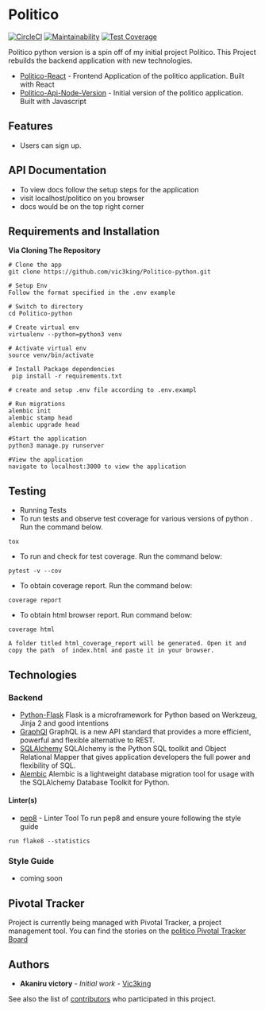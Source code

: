 # Politico

[![CircleCI](https://circleci.com/gh/vic3king/Politico-python.svg?style=svg)](https://circleci.com/gh/vic3king/Politico-python)
[![Maintainability](https://api.codeclimate.com/v1/badges/25b45e5ab91006cbbb4f/maintainability)](https://codeclimate.com/github/vic3king/Politico-python/maintainability)
[![Test Coverage](https://api.codeclimate.com/v1/badges/25b45e5ab91006cbbb4f/test_coverage)](https://codeclimate.com/github/vic3king/Politico-python/test_coverage)

Politico python version is a spin off of my initial project Politico. This Project rebuilds the backend application with new technologies.

* [Politico-React](https://github.com/vic3king/Politico-React) - Frontend Application of the politico application. Built with React
* [Politico-Api-Node-Version](https://github.com/vic3king/politico) - Initial version of the politico application. Built with Javascript

## Features
* Users can sign up.


## API Documentation
- To view docs follow the setup steps for the application
- visit localhost/politico on you browser
- docs would be on the top right corner

## Requirements and Installation
**Via Cloning The Repository**
```
# Clone the app
git clone https://github.com/vic3king/Politico-python.git

# Setup Env
Follow the format specified in the .env example

# Switch to directory
cd Politico-python

# Create virtual env
virtualenv --python=python3 venv

# Activate virtual env
source venv/bin/activate

# Install Package dependencies
 pip install -r requirements.txt

# create and setup .env file according to .env.exampl

# Run migrations
alembic init
alembic stamp head
alembic upgrade head

#Start the application
python3 manage.py runserver

#View the application
navigate to localhost:3000 to view the application
```
## Testing
- Running Tests
 - To run tests and observe test coverage for various versions of python . Run the command below.
 ```
 tox
 ```
 - To run  and check for test coverage. Run the command below:
 ```
 pytest -v --cov
 ```
 - To obtain coverage report. Run the command below:

 ```
 coverage report
 ```
 - To obtain html browser report. Run command below:
 ```
 coverage html
 ```
 ```
 A folder titled html_coverage_report will be generated. Open it and copy the path  of index.html and paste it in your browser.
 ```
## Technologies 

### Backend

* [Python-Flask](http://flask.pocoo.org/) Flask is a microframework for Python based on Werkzeug, Jinja 2 and good intentions
* [GraphQl](https://graphql.org/) GraphQL is a new API standard that provides a more efficient, powerful and flexible alternative to REST.
* [SQLAlchemy](https://www.sqlalchemy.org/) SQLAlchemy is the Python SQL toolkit and Object Relational Mapper that gives application developers the full power and flexibility of SQL.
* [Alembic](https://alembic.sqlalchemy.org) Alembic is a lightweight database migration tool for usage with the SQLAlchemy Database Toolkit for Python.


#### Linter(s)

* [pep8](https://eslint.org/) - Linter Tool
To run pep8 and ensure youre following the style guide 
```
run flake8 --statistics
```

### Style Guide
* coming soon

## Pivotal Tracker

Project is currently being managed with Pivotal Tracker, a project management tool. You can find the stories on the [politico Pivotal Tracker Board](https://www.pivotaltracker.com/n/projects/2238799)

## Authors

* **Akaniru victory** - *Initial work* - [Vic3king](https://github.com/vic3king)

See also the list of [contributors](https://github.com/vic3king/politico/settings/collaboration) who participated in this project.

